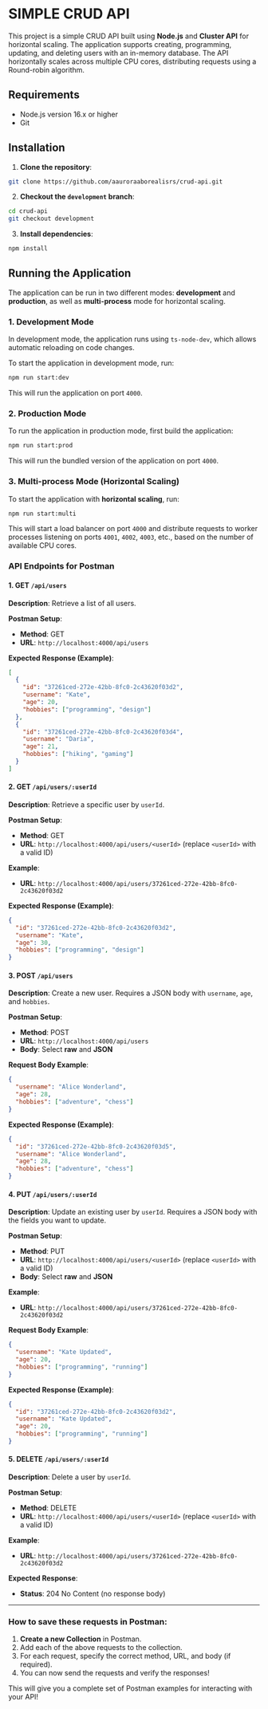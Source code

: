 # SIMPLE CRUD API

This project is a simple CRUD API built using **Node.js** and **Cluster API** for horizontal scaling. The application supports creating, programming, updating, and deleting users with an in-memory database. The API horizontally scales across multiple CPU cores, distributing requests using a Round-robin algorithm.

## Requirements

- Node.js version 16.x or higher
- Git

## Installation

1. **Clone the repository**:

```bash
git clone https://github.com/aauroraaborealisrs/crud-api.git
```

2. **Checkout the `development` branch**:

```bash
cd crud-api
git checkout development
```

3. **Install dependencies**:

```bash
npm install
```

## Running the Application

The application can be run in two different modes: **development** and **production**, as well as **multi-process** mode for horizontal scaling.

### 1. Development Mode

In development mode, the application runs using `ts-node-dev`, which allows automatic reloading on code changes.

To start the application in development mode, run:

```bash
npm run start:dev
```

This will run the application on port `4000`.

### 2. Production Mode

To run the application in production mode, first build the application:

```bash
npm run start:prod
```

This will run the bundled version of the application on port `4000`.

### 3. Multi-process Mode (Horizontal Scaling)

To start the application with **horizontal scaling**, run:

```bash
npm run start:multi
```

This will start a load balancer on port `4000` and distribute requests to worker processes listening on ports `4001`, `4002`, `4003`, etc., based on the number of available CPU cores.

### API Endpoints for Postman

#### 1. **GET `/api/users`**
**Description**: Retrieve a list of all users.

**Postman Setup**:
- **Method**: GET
- **URL**: `http://localhost:4000/api/users`
  
**Expected Response (Example)**:
```json
[
  {
    "id": "37261ced-272e-42bb-8fc0-2c43620f03d2",
    "username": "Kate",
    "age": 20,
    "hobbies": ["programming", "design"]
  },
  {
    "id": "37261ced-272e-42bb-8fc0-2c43620f03d4",
    "username": "Daria",
    "age": 21,
    "hobbies": ["hiking", "gaming"]
  }
]
```

#### 2. **GET `/api/users/:userId`**
**Description**: Retrieve a specific user by `userId`.

**Postman Setup**:
- **Method**: GET
- **URL**: `http://localhost:4000/api/users/<userId>` (replace `<userId>` with a valid ID)

**Example**:
- **URL**: `http://localhost:4000/api/users/37261ced-272e-42bb-8fc0-2c43620f03d2`

**Expected Response (Example)**:
```json
{
  "id": "37261ced-272e-42bb-8fc0-2c43620f03d2",
  "username": "Kate",
  "age": 30,
  "hobbies": ["programming", "design"]
}
```

#### 3. **POST `/api/users`**
**Description**: Create a new user. Requires a JSON body with `username`, `age`, and `hobbies`.

**Postman Setup**:
- **Method**: POST
- **URL**: `http://localhost:4000/api/users`
- **Body**: Select **raw** and **JSON**

**Request Body Example**:
```json
{
  "username": "Alice Wonderland",
  "age": 28,
  "hobbies": ["adventure", "chess"]
}
```

**Expected Response (Example)**:
```json
{
  "id": "37261ced-272e-42bb-8fc0-2c43620f03d5",
  "username": "Alice Wonderland",
  "age": 28,
  "hobbies": ["adventure", "chess"]
}
```

#### 4. **PUT `/api/users/:userId`**
**Description**: Update an existing user by `userId`. Requires a JSON body with the fields you want to update.

**Postman Setup**:
- **Method**: PUT
- **URL**: `http://localhost:4000/api/users/<userId>` (replace `<userId>` with a valid ID)
- **Body**: Select **raw** and **JSON**

**Example**:
- **URL**: `http://localhost:4000/api/users/37261ced-272e-42bb-8fc0-2c43620f03d2`

**Request Body Example**:
```json
{
  "username": "Kate Updated",
  "age": 20,
  "hobbies": ["programming", "running"]
}
```

**Expected Response (Example)**:
```json
{
  "id": "37261ced-272e-42bb-8fc0-2c43620f03d2",
  "username": "Kate Updated",
  "age": 20,
  "hobbies": ["programming", "running"]
}
```

#### 5. **DELETE `/api/users/:userId`**
**Description**: Delete a user by `userId`.

**Postman Setup**:
- **Method**: DELETE
- **URL**: `http://localhost:4000/api/users/<userId>` (replace `<userId>` with a valid ID)

**Example**:
- **URL**: `http://localhost:4000/api/users/37261ced-272e-42bb-8fc0-2c43620f03d2`

**Expected Response**:
- **Status**: 204 No Content (no response body)

---

### How to save these requests in Postman:
1. **Create a new Collection** in Postman.
2. Add each of the above requests to the collection.
3. For each request, specify the correct method, URL, and body (if required).
4. You can now send the requests and verify the responses!

This will give you a complete set of Postman examples for interacting with your API!
